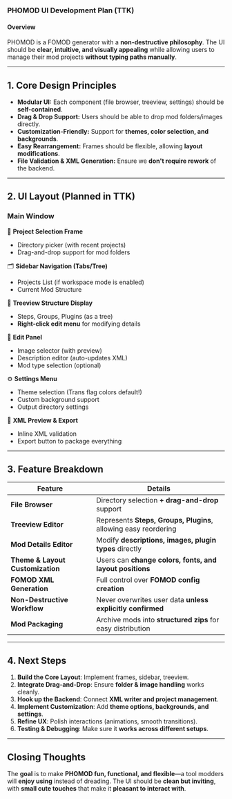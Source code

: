 ### PHOMOD UI Development Plan (TTK)

#### Overview
PHOMOD is a FOMOD generator with a **non-destructive philosophy**. The UI should be **clear, intuitive, and visually appealing** while allowing users to manage their mod projects **without typing paths manually**.

---

## 1. Core Design Principles
- **Modular UI:** Each component (file browser, treeview, settings) should be **self-contained**.
- **Drag & Drop Support:** Users should be able to drop mod folders/images directly.
- **Customization-Friendly:** Support for **themes, color selection, and backgrounds**.
- **Easy Rearrangement:** Frames should be flexible, allowing **layout modifications**.
- **File Validation & XML Generation:** Ensure we **don't require rework** of the backend.

---

## 2. UI Layout (Planned in TTK)
### Main Window
📂 **Project Selection Frame**
- Directory picker (with recent projects)
- Drag-and-drop support for mod folders

🗂️ **Sidebar Navigation (Tabs/Tree)**
- Projects List (if workspace mode is enabled)
- Current Mod Structure

📜 **Treeview Structure Display**
- Steps, Groups, Plugins (as a tree)
- **Right-click edit menu** for modifying details

🎨 **Edit Panel**
- Image selector (with preview)
- Description editor (auto-updates XML)
- Mod type selection (optional)

⚙️ **Settings Menu**
- Theme selection (Trans flag colors default!)
- Custom background support
- Output directory settings

📜 **XML Preview & Export**
- Inline XML validation
- Export button to package everything

---

## 3. Feature Breakdown
| Feature | Details |
|---------|---------|
| **File Browser** | Directory selection **+ drag-and-drop** support |
| **Treeview Editor** | Represents **Steps, Groups, Plugins**, allowing easy reordering |
| **Mod Details Editor** | Modify **descriptions, images, plugin types** directly |
| **Theme & Layout Customization** | Users can **change colors, fonts, and layout positions** |
| **FOMOD XML Generation** | Full control over **FOMOD config creation** |
| **Non-Destructive Workflow** | Never overwrites user data **unless explicitly confirmed** |
| **Mod Packaging** | Archive mods into **structured zips** for easy distribution |

---

## 4. Next Steps
1. **Build the Core Layout**: Implement frames, sidebar, treeview.
2. **Integrate Drag-and-Drop**: Ensure **folder & image handling** works cleanly.
3. **Hook up the Backend**: Connect **XML writer and project management**.
4. **Implement Customization**: Add **theme options, backgrounds, and settings**.
5. **Refine UX**: Polish interactions (animations, smooth transitions).
6. **Testing & Debugging**: Make sure it **works across different setups**.

---

## Closing Thoughts
The **goal** is to make **PHOMOD fun, functional, and flexible**—a tool modders will **enjoy using** instead of dreading. The UI should be **clean but inviting**, with **small cute touches** that make it **pleasant to interact with**.
